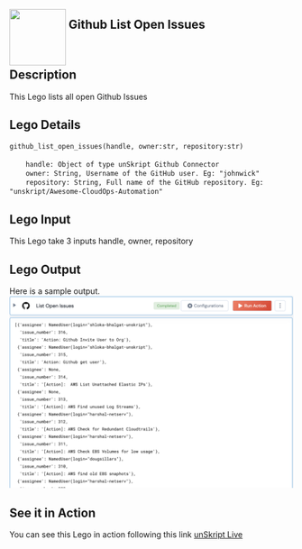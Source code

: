 [<img align="left" src="https://unskript.com/assets/favicon.png" width="100" height="100" style="padding-right: 5px">](https://unskript.com/assets/favicon.png) 
<h2>Github List Open Issues</h2>

<br>

## Description
This Lego lists all open Github Issues

## Lego Details

    github_list_open_issues(handle, owner:str, repository:str)

        handle: Object of type unSkript Github Connector
        owner: String, Username of the GitHub user. Eg: "johnwick"
        repository: String, Full name of the GitHub repository. Eg: "unskript/Awesome-CloudOps-Automation"

## Lego Input
This Lego take 3 inputs handle, owner, repository

## Lego Output
Here is a sample output.
<img src="./1.png">


## See it in Action

You can see this Lego in action following this link [unSkript Live](https://us.app.unskript.io)
